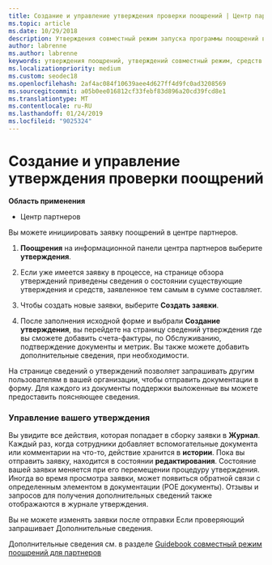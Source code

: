 ```yaml
---
title: Создание и управление утверждения проверки поощрений | Центр партнеров
ms.topic: article
ms.date: 10/29/2018
description: Утверждения совместный режим запуска программы поощрений в центре партнеров. Вы увидите все действия, которая попадает в сборку заявки в журнал.
author: labrenne
ms.author: labrenne
keywords: утверждения поощрений, утверждений совместный режим, средств совместный режим
ms.localizationpriority: medium
ms.custom: seodec18
ms.openlocfilehash: 2af4ac084f10639aee4d627ff4d9fc0ad3208569
ms.sourcegitcommit: a05b0ee016812cf33febf83d896a20cd39fcd8e1
ms.translationtype: MT
ms.contentlocale: ru-RU
ms.lasthandoff: 01/24/2019
ms.locfileid: "9025324"
---
```

# <a name="create-and-manage-an-incentives-claim"></a>Создание и управление утверждения проверки поощрений

**Область применения**
- Центр партнеров

Вы можете инициировать заявку поощрений в центре партнеров. 

1. **Поощрения** на информационной панели центра партнеров выберите **утверждения**.

2.  Если уже имеется заявку в процессе, на странице обзора утверждений приведены сведения о состоянии существующие утверждения и средств, заявленное тем самым в сумме составляет.

3.  Чтобы создать новые заявки, выберите **Создать заявки**.

4.  После заполнения исходной форме и выбрали **Создание утверждения**, вы перейдете на страницу сведений утверждения где вы сможете добавить счета-фактуры, по Обслуживанию, подтверждение документы и метрик. Вы также можете добавить дополнительные сведения, при необходимости.

На странице сведений о утверждений позволяет запрашивать другим пользователям в вашей организации, чтобы отправить документации в форму. Для каждого из документы поддержки выложенные вы можете предоставить поясняющее сведения. 

### <a name="manage-your-claims"></a>Управление вашего утверждения

Вы увидите все действия, которая попадает в сборку заявки в **Журнал**. Каждый раз, когда сотрудники добавляет вспомогательные документа или комментарии на что-то, действие хранится в **истории**. Пока вы отправить заявку, находится в состоянии **редактирования**. Состояние вашей заявки меняется при его перемещении процедуру утверждения. Иногда во время просмотра заявки, может появиться обратной связи с определенным элементом в документации (POE документы). Отзывы и запросов для получения дополнительных сведений также отображаются в журнале утверждения. 

Вы не можете изменять заявки после отправки Если проверяющий запрашивает Дополнительные сведения.

Дополнительные сведения см. в разделе [Guidebook совместный режим поощрений для партнеров](https://assets.microsoft.com/coop-guidebook.pdf)
